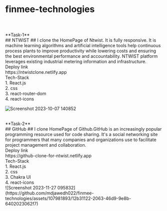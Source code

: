 # finmee-technologies
#
<br/>
**Task-1**
<br/>
## NTWIST ##
I clone the HomePage of Ntwist. It is fully responsive. It is machine learning algorithms and artificial intelligence tools help continuous process plants to improve productivity while lowering costs and ensuring the best environmental performance and accountability. 
NTWIST platform leverages existing industrial metering information and infrastructure. 
<br/>
Deploy link
<br/>
https://ntwistclone.netlify.app
<br/>
Tech-Stack
<br/>
1. React.js
<br/>
2. css
<br/>
3. react-router-dom
<br/>
4. react-icons
<br/>

![Screenshot 2023-10-07 140852](https://github.com/mdjawedh022/FinmeeTech/assets/107981893/a1004861-d8fd-4182-80c8-8fdbfc09eb04)


<br/>
**Task-2**
<br/>
## GitHub ##
I clone HomePage of Github.GitHub is an increasingly popular programming resource used for code sharing.
It's a social networking site for programmers that many companies and organizations use to facilitate project management and collaboration.
<br/>
Deploy link
<br/>
https://github-clone-for-ntwist.netlify.app
<br/>
Tech-Stack
<br/>
1. React.js
<br/>
2. css
<br/>
3. Chakra UI
<br/>
4. react-icons
<br/>
![Screenshot 2023-11-27 095832](https://github.com/mdjawedh022/finmee-technologies/assets/107981893/12b31122-2063-46d9-9e8b-6402023062f7)

